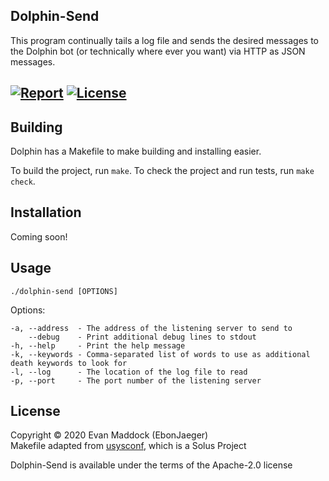 ## Dolphin-Send

This program continually tails a log file and sends the desired messages to the Dolphin bot (or technically where ever you want) via HTTP as JSON messages.

## [![Report](https://goreportcard.com/badge/github.com/EbonJaeger/dolphin-send)](https://goreportcard.com/report/github.com/EbonJaeger/dolphin-send) [![License](https://img.shields.io/badge/License-Apache%202.0-blue.svg)](https://opensource.org/licenses/Apache-2.0)

## Building

Dolphin has a Makefile to make building and installing easier.

To build the project, run `make`. To check the project and run tests, run `make check`.

## Installation

Coming soon!

## Usage

```
./dolphin-send [OPTIONS]
```

Options:

```
-a, --address  - The address of the listening server to send to
    --debug    - Print additional debug lines to stdout
-h, --help     - Print the help message
-k, --keywords - Comma-separated list of words to use as additional death keywords to look for
-l, --log      - The location of the log file to read
-p, --port     - The port number of the listening server
```

## License

Copyright © 2020 Evan Maddock (EbonJaeger)  
Makefile adapted from [usysconf](https://github.com/getsolus/usysconf), which is a Solus Project

Dolphin-Send is available under the terms of the Apache-2.0 license
